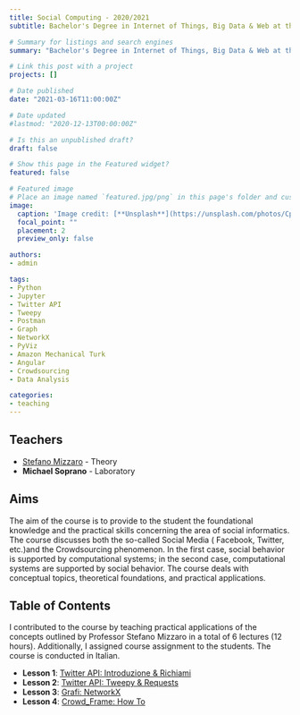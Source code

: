 ```yaml
---
title: Social Computing - 2020/2021
subtitle: Bachelor's Degree in Internet of Things, Big Data & Web at the University of Udine, Academic Year 2020/2021

# Summary for listings and search engines
summary: "Bachelor's Degree in Internet of Things, Big Data & Web at the University of Udine. Academic Year 2020/2021. Lectures: 6. Hours: 12"

# Link this post with a project
projects: []

# Date published
date: "2021-03-16T11:00:00Z"

# Date updated
#lastmod: "2020-12-13T00:00:00Z"

# Is this an unpublished draft?
draft: false

# Show this page in the Featured widget?
featured: false

# Featured image
# Place an image named `featured.jpg/png` in this page's folder and customize its options here.
image:
  caption: 'Image credit: [**Unsplash**](https://unsplash.com/photos/CpkOjOcXdUY)'
  focal_point: ""
  placement: 2
  preview_only: false

authors:
- admin

tags:
- Python
- Jupyter 
- Twitter API
- Tweepy
- Postman
- Graph
- NetworkX
- PyViz
- Amazon Mechanical Turk
- Angular
- Crowdsourcing
- Data Analysis

categories:
- teaching
---
```


## Teachers

- [Stefano Mizzaro](https://users.dimi.uniud.it/~stefano.mizzaro/ "Stefano Mizzaro") - Theory
- **Michael Soprano** - Laboratory

## Aims

The aim of the course is to provide to the student the foundational knowledge and the practical skills concerning the area of social informatics. The course discusses both the so-called Social Media (
Facebook, Twitter, etc.)and the Crowdsourcing phenomenon. In the first case, social behavior is supported by computational systems; in the second case, computational systems are supported by social
behavior. The course deals with conceptual topics, theoretical foundations, and practical applications.

## Table of Contents

I contributed to the course by teaching practical applications of the concepts outlined by Professor Stefano Mizzaro in a total of 6 lectures (12 hours). Additionally, I assigned course assignment to
the students. The course is conducted in Italian.

- **Lesson 1**: [Twitter API: Introduzione & Richiami](https://www.dropbox.com/s/m71dwyjtk3uimvv/SC_MS_1_Twitter_API_Intro_Ric.pptx?dl=0)  
- **Lesson 2**: [Twitter API: Tweepy & Requests](https://www.dropbox.com/s/qmei4q5rauxqaxv/SC_MS_2-Twitter_API_Tweepy_Req.pptx?dl=0)  
- **Lesson 3**: [Grafi: NetworkX](https://www.dropbox.com/s/cufccvjko8g7fw7/SC_MS_3_Grafi_NetworkX.pptx?dl=0)  
- **Lesson 4**: [Crowd_Frame: How To](https://www.dropbox.com/s/pj6jlhkw5nwe6vy/SC_MS_4_Crowd_Frame.pptx?dl=0)  
